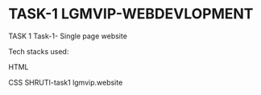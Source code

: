 # TASK-1   LGMVIP-WEBDEVLOPMENT
TASK 1
Task-1- Single page website

Tech stacks used:

HTML

CSS
SHRUTI-task1 lgmvip.website

